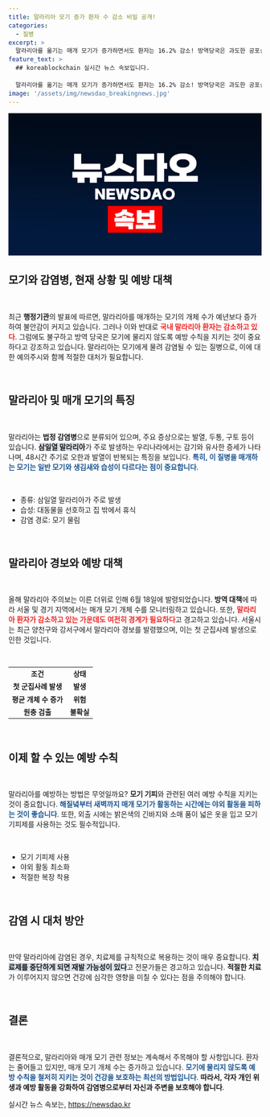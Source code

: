 ```yaml
---
title: 말라리아 모기 증가 환자 수 감소 비밀 공개!
categories:
  - 질병
excerpt: >
  말라리아를 옮기는 매개 모기가 증가하면서도 환자는 16.2% 감소! 방역당국은 과도한 공포심을 자제하길 요청하며, 예방 수칙 준수를 강조합니다. 모기와의 전쟁이 시작됐다!
feature_text: >
  ## koreablockchain 실시간 뉴스 속보입니다.

  말라리아를 옮기는 매개 모기가 증가하면서도 환자는 16.2% 감소! 방역당국은 과도한 공포심을 자제하길 요청하며, 예방 수칙 준수를 강조합니다. 모기와의 전쟁이 시작됐다!
image: '/assets/img/newsdao_breakingnews.jpg'
---
```


<p><img src="/assets/img/newsdao_breakingnews.jpg" alt="koreablockchain 속보" /></p>

<h2 data-ke-size="size26">모기와 감염병, 현재 상황 및 예방 대책</h2>

<p data-ke-size="size16">&nbsp;</p>

<p>최근 <b>행정기관</b>의 발표에 따르면, 말라리아를 매개하는 모기의 개체 수가 예년보다 증가하여 불안감이 커지고 있습니다. 그러나 이와 반대로 <b><span style="color: #ee2323;">국내 말라리아 환자는 감소하고 있다</span></b>. 그럼에도 불구하고 방역 당국은 모기에 물리지 않도록 예방 수칙을 지키는 것이 중요하다고 강조하고 있습니다. 말라리아는 모기에게 물려 감염될 수 있는 질병으로, 이에 대한 예의주시와 함께 적절한 대처가 필요합니다.</p>

<p data-ke-size="size16">&nbsp;</p>

<h2 data-ke-size="size26">말라리아 및 매개 모기의 특징</h2>

<p data-ke-size="size16">&nbsp;</p>

<p>말라리아는 <b>법정 감염병</b>으로 분류되어 있으며, 주요 증상으로는 발열, 두통, 구토 등이 있습니다. <b><span style="background-color: #21538527;">삼일열 말라리아</span></b>가 주로 발생하는 우리나라에서는 감기와 유사한 증세가 나타나며, 48시간 주기로 오한과 발열이 반복되는 특징을 보입니다. <b><span style="color: #1a5490;">특히, 이 질병을 매개하는 모기는 일반 모기와 생김새와 습성이 다르다는 점이 중요합니다</span></b>.</p>

<p data-ke-size="size16">&nbsp;</p>

<ul>
<li>종류: 삼일열 말라리아가 주로 발생</li>
<li>습성: 대동물을 선호하고 집 밖에서 휴식</li>
<li>감염 경로: 모기 물림</li>
</ul>

<p data-ke-size="size16">&nbsp;</p>

<h2 data-ke-size="size26">말라리아 경보와 예방 대책</h2>

<p data-ke-size="size16">&nbsp;</p>

<p>올해 말라리아 주의보는 이른 더위로 인해 6월 18일에 발령되었습니다. <b>방역 대책</b>에 따라 서울 및 경기 지역에서는 매개 모기 개체 수를 모니터링하고 있습니다. 또한, <b><span style="color: #ee2323;">말라리아 환자가 감소하고 있는 가운데도 여전히 경계가 필요하다</span></b>고 경고하고 있습니다. 서울시는 최근 양천구와 강서구에서 말라리아 경보를 발령했으며, 이는 첫 군집사례 발생으로 인한 것입니다.</p>

<p data-ke-size="size16">&nbsp;</p>

<table>
<tr>
<td style="text-align: center; height: 17px;"><b>조건</b></td>
<td style="text-align: center; height: 17px;"><b>상태</b></td>
</tr>
<tr>
<td style="text-align: center; height: 17px;"><b>첫 군집사례 발생</b></td>
<td style="text-align: center; height: 17px;"><b>발생</b></td>
</tr>
<tr>
<td style="text-align: center; height: 17px;"><b>평균 개체 수 증가</b></td>
<td style="text-align: center; height: 17px;"><b>위험</b></td>
</tr>
<tr>
<td style="text-align: center; height: 17px;"><b>원충 검출</b></td>
<td style="text-align: center; height: 17px;"><b>불확실</b></td>
</tr>
</table>

<p data-ke-size="size16">&nbsp;</p>

<h2 data-ke-size="size26">이제 할 수 있는 예방 수칙</h2>

<p data-ke-size="size16">&nbsp;</p>

<p>말라리아를 예방하는 방법은 무엇일까요? <b>모기 기피</b>와 관련된 여러 예방 수칙을 지키는 것이 중요합니다. <b><span style="color: #1a5490;">해질녘부터 새벽까지 매개 모기가 활동하는 시간에는 야외 활동을 피하는 것이 좋습니다</span></b>. 또한, 외출 시에는 밝은색의 긴바지와 소매 품이 넓은 옷을 입고 모기 기피제를 사용하는 것도 필수적입니다.</p>

<p data-ke-size="size16">&nbsp;</p>

<ul>
<li>모기 기피제 사용</li>
<li>야외 활동 최소화</li>
<li>적절한 복장 착용</li>
</ul>

<p data-ke-size="size16">&nbsp;</p>

<h2 data-ke-size="size26">감염 시 대처 방안</h2>

<p data-ke-size="size16">&nbsp;</p>

<p>만약 말라리아에 감염된 경우, 치료제를 규칙적으로 복용하는 것이 매우 중요합니다. <b><span style="background-color: #21538527;">치료제를 중단하게 되면 재발 가능성이 있다</span></b>고 전문가들은 경고하고 있습니다. <b>적절한 치료</b>가 이루어지지 않으면 건강에 심각한 영향을 미칠 수 있다는 점을 주의해야 합니다.</p>

<p data-ke-size="size16">&nbsp;</p>

<h2 data-ke-size="size26">결론</h2>

<p data-ke-size="size16">&nbsp;</p>

<p>결론적으로, 말라리아와 매개 모기 관련 정보는 계속해서 주목해야 할 사항입니다. 환자는 줄어들고 있지만, 매개 모기 개체 수는 증가하고 있습니다. <b><span style="color: #1a5490;">모기에 물리지 않도록 예방 수칙을 철저히 지키는 것이 건강을 보호하는 최선의 방법입니다</span></b>. <b>따라서, 각자 개인 위생과 예방 활동을 강화하여 감염병으로부터 자신과 주변을 보호해야 합니다</b>.</p>
실시간 뉴스 속보는, <a href="https://newsdao.kr" rel="dofollow">https://newsdao.kr</a>


